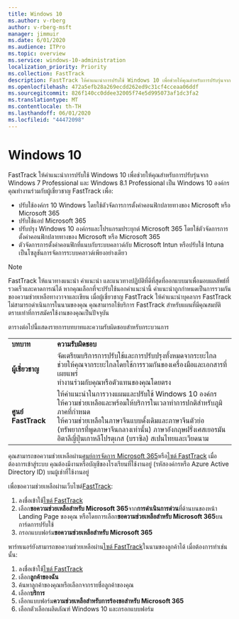 ```yaml
---
title: Windows 10
ms.author: v-rberg
author: v-rberg-msft
manager: jimmuir
ms.date: 6/01/2020
ms.audience: ITPro
ms.topic: overview
ms.service: windows-10-administration
localization_priority: Priority
ms.collection: FastTrack
description: FastTrack ให้คําแนะนําการปรับใช้ Windows 10 เพื่อช่วยให้คุณสําหรับการปรับรุ่นจาก Windows 7 Professional และ Windows 8.1 Professional เป็น Windows 10 องค์กร
ms.openlocfilehash: 472a5efb28a269ecdd262ed9c31cf4cceaa06ddf
ms.sourcegitcommit: 826f140cc0ddee32005f74e5d995073af1dc3fa2
ms.translationtype: MT
ms.contentlocale: th-TH
ms.lasthandoff: 06/01/2020
ms.locfileid: "44472098"
---
```

# <a name="windows-10"></a>Windows 10

FastTrack ให้คําแนะนําการปรับใช้ Windows 10 เพื่อช่วยให้คุณสําหรับการปรับรุ่นจาก Windows 7 Professional และ Windows 8.1 Professional เป็น Windows 10 องค์กร คุณทํางานร่วมกับผู้เชี่ยวชาญ FastTrack เพื่อ:

- ปรับใช้องค์กร 10 Windows โดยใช้ตัวจัดการการตั้งค่าคอนฟิกปลายทางของ Microsoft หรือ Microsoft 365
- ปรับใช้แอป Microsoft 365 
- ปรับปรุง Windows 10 องค์กรและโปรแกรมประยุกต์ Microsoft 365 โดยใช้ตัวจัดการการตั้งค่าคอนฟิกปลายทางของ Microsoft หรือ Microsoft 365
- ตัวจัดการการตั้งค่าคอนฟิกที่แนบกับระบบคลาวด์กับ Microsoft Intun หรือปรับใช้ Intuna เป็นโซลูชันการจัดการระบบคลาวด์เพียงอย่างเดียว
  
> [!NOTE]
> FastTrack ให้แนวทางแนะนํา คําแนะนํา และแนวทางปฏิบัติที่ดีที่สุดที่ออกแบบมาเพื่อมอบผลลัพธ์ที่รวดเร็วและคาดการณ์ได้ หากคุณเลือกที่จะปรับใช้นอกคําแนะนํานี้ คําแนะนําถูกกําหนดเป็นการรวมกันของความช่วยเหลือทางวาจาและเขียน เมื่อผู้เชี่ยวชาญ FastTrack ให้คําแนะนําบุคลากร FastTrack ไม่สามารถดําเนินการในนามของคุณ คุณสามารถใช้บริการ FastTrack สําหรับแผนที่มีคุณสมบัติตราบเท่าที่การสมัครใช้งานของคุณเป็นปัจจุบัน  
    
ตารางต่อไปนี้แสดงรายการบทบาทและความรับผิดชอบสําหรับกระบวนการ

|||
|:-----|:-----|
|**บทบาท** <br/> |**ความรับผิดชอบ** <br/> |
|**ผู้เชี่ยวชาญ** <br/> |จัดเตรียมบริการการปรับใช้และการปรับปรุงทั้งหมดจากระยะไกล  <br/> ช่วยให้คุณจากระยะไกลโดยใช้การรวมกันของเครื่องมือและเอกสารที่เผยแพร่ <br/> ทํางานร่วมกับคุณหรือตัวแทนของคุณโดยตรง|
|**ศูนย์ FastTrack**  <br/> |ให้คําแนะนําในการวางแผนและปรับใช้ Windows 10 องค์กร   <br/> ให้ความช่วยเหลือและพร้อมให้บริการในเวลาทําการปกติสําหรับภูมิภาคที่กําหนด <br/> ให้ความช่วยเหลือในภาษาจีนแบบดั้งเดิมและภาษาจีนตัวย่อ (ทรัพยากรที่พูดภาษาจีนกลางเท่านั้น) ภาษาอังกฤษฝรั่งเศสเยอรมันอิตาลีญี่ปุ่นเกาหลีโปรตุเกส (บราซิล) สเปนไทยและเวียดนาม|
 
คุณสามารถขอความช่วยเหลือผ่าน[ศูนย์การจัดการ Microsoft 365](https://go.microsoft.com/fwlink/?linkid=2032704)หรือ[ไซต์ FastTrack](https://go.microsoft.com/fwlink/?linkid=780698) เมื่อต้องการเข้าสู่ระบบ คุณต้องมีงานหรือบัญชีของโรงเรียนที่ใช้งานอยู่ (รหัสองค์กรหรือ Azure Active Directory ID) บนผู้เช่าที่ใช้งานอยู่ 

เพื่อขอความช่วยเหลือผ่านเว็บไซต์[FastTrack](https://go.microsoft.com/fwlink/?linkid=780698): 
1.    ลงชื่อเข้าใช้[ไซต์ FastTrack](https://go.microsoft.com/fwlink/?linkid=780698) 
2.    เลือก**ขอความช่วยเหลือสําหรับ Microsoft 365**จาก**การดําเนินการด่วน**ที่ด้านบนของหน้า Landing Page ของคุณ หรือโดยการเลือก**ขอความช่วยเหลือสําหรับ Microsoft 365**บนการ์ดการปรับใช้
3.    กรอกแบบฟอร์ม**ขอความช่วยเหลือสําหรับ Microsoft 365**
  
พาร์ทเนอร์ยังสามารถขอความช่วยเหลือผ่าน[ไซต์ FastTrack](https://go.microsoft.com/fwlink/?linkid=780698)ในนามของลูกค้าได้ เมื่อต้องการทําเช่นนั้น:
1.    ลงชื่อเข้าใช้[ไซต์ FastTrack](https://go.microsoft.com/fwlink/?linkid=780698) 
2.    เลือก**ลูกค้าของฉัน**
3.    ค้นหาลูกค้าของคุณหรือเลือกจากรายชื่อลูกค้าของคุณ
4.    เลือก**บริการ**
5.    เลือกแบบฟอร์ม**ความช่วยเหลือสําหรับการร้องขอสําหรับ Microsoft 365**
6.    เลือกตัวเลือกผลิตภัณฑ์ Windows 10 และกรอกแบบฟอร์ม
 
